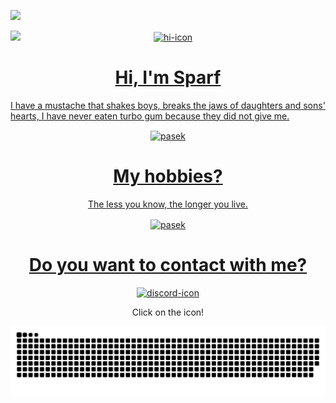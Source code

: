 ![](https://komarev.com/ghpvc/?username=your-github-username&color=df2e47)

<p align="center">
   <a href= "https://discord.com/users/951186023507963945"><img align="left" src="https://lanyard-profile-readme.vercel.app/api/951186023507963945?bg=00000000" /</a>
</p>

<p align="center">
   
   <img src="https://i.imgur.com/tOuZa5V.png" alt="hi-icon" style="height:200px;" align="center">
   
   
   
   <h1 align="center">Hi, I'm Sparf</h1>
   
   
   <p align="left">
      I have a mustache that shakes boys, breaks the jaws of daughters and sons' hearts, I have never eaten turbo gum because they did not give me.
   </p>
   
   <p align="center"> <img src="https://i.imgur.com/Ebl4zBK.png" alt="pasek" style="height:10px;" align="center">
   
   <h1 align="center">My hobbies?</h1>
   <p align="center">
      The less you know, the longer you live.
   </p>
   
   <p align="center"> <img src="https://i.imgur.com/Ebl4zBK.png" alt="pasek" style="height:10px;" align="center">
   
   <h1 align="center">Do you want to contact with me?</h1>
   <p align="center">
   
   <a href="https://discord.com/users/951186023507963945" target="_blank">
   <img src="https://i.imgur.com/LiYYR0I.png" alt="discord-icon" style="height:50px">
   </a>

   </p>
   
</p>
<p align="center">
   Click on the icon!
</p>

<div align="center">
  <a href="https://github.com/Jasiooo">
  <img  src="https://github.com/1999AZZAR/1999AZZAR/blob/main/resources/img/grid-snake.svg"
       alt="snake" /></a>
</div>
